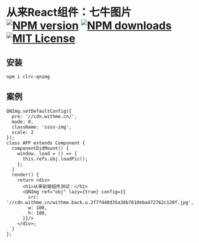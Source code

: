 # 从来React组件：七牛图片 [![NPM version][npm-version-image]][npm-url] [![NPM downloads][npm-downloads-image]][npm-url] [![MIT License][license-image]][license-url]
[license-image]: http://img.shields.io/badge/license-MIT-blue.svg?style=flat
[license-url]: LICENSE

[npm-url]: https://npmjs.org/package/clrc-qnimg
[npm-version-image]: http://img.shields.io/npm/v/clrc-qnimg.svg?style=flat
[npm-downloads-image]: http://img.shields.io/npm/dm/clrc-qnimg.svg?style=flat

## 安装
```
npm i clrc-qnimg
```

## 案例
```
QNImg.setDefaultConfig({
  pre: '//cdn.withme.cn/',
  mode: 0,
  className: 'ssss-img',
  scale: 2
});
class APP extends Component {
  componentDidMount() {
    window._load = () => {
      this.refs.obj.loadPic();
    };
  }
  render() {
    return <div>
      <h1>从来前端组件测试：</h1>
      <QNImg ref="obj" lazy={true} config={{
        src: '//cdn.withme.cn/withme.back.u.2f7f440d35a38b7610eba472762c120f.jpg',
        w: 100,
        h: 100,
      }}/>
    </div>;
  }
};

```
